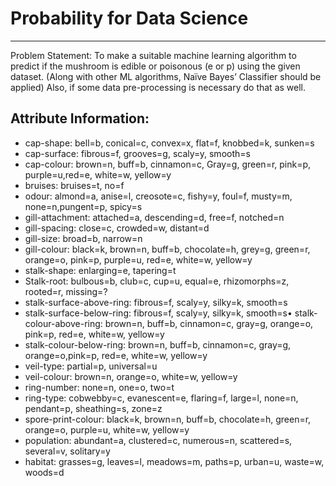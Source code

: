 # Probability for Data Science
---

Problem Statement:
To make a suitable machine learning algorithm to predict if the mushroom is
edible or poisonous (e or p) using the given dataset.
(Along with other ML algorithms, Naïve Bayes’ Classifier should be applied)
Also, if some data pre-processing is necessary do that as well.

## Attribute Information:
  * cap-shape: bell=b, conical=c, convex=x, flat=f, knobbed=k, sunken=s
  * cap-surface: fibrous=f, grooves=g, scaly=y, smooth=s
  * cap-colour: brown=n, buff=b, cinnamon=c, Gray=g, green=r, pink=p, purple=u,red=e, white=w, yellow=y
  * bruises: bruises=t, no=f
  * odour: almond=a, anise=l, creosote=c, fishy=y, foul=f, musty=m, none=n,pungent=p, spicy=s
  * gill-attachment: attached=a, descending=d, free=f, notched=n
  * gill-spacing: close=c, crowded=w, distant=d
  * gill-size: broad=b, narrow=n
  * gill-colour: black=k, brown=n, buff=b, chocolate=h, grey=g, green=r, orange=o, pink=p, purple=u, red=e, white=w, yellow=y
  * stalk-shape: enlarging=e, tapering=t
  * Stalk-root: bulbous=b, club=c, cup=u, equal=e, rhizomorphs=z, rooted=r, missing=?
  * stalk-surface-above-ring: fibrous=f, scaly=y, silky=k, smooth=s
  * stalk-surface-below-ring: fibrous=f, scaly=y, silky=k, smooth=s• stalk-colour-above-ring: brown=n, buff=b, cinnamon=c, gray=g, orange=o, pink=p, red=e, white=w, yellow=y
  * stalk-colour-below-ring: brown=n, buff=b, cinnamon=c, gray=g, orange=o,pink=p, red=e, white=w, yellow=y
  * veil-type: partial=p, universal=u
  * veil-colour: brown=n, orange=o, white=w, yellow=y
  * ring-number: none=n, one=o, two=t
  * ring-type: cobwebby=c, evanescent=e, flaring=f, large=l, none=n, pendant=p, sheathing=s, zone=z
  * spore-print-colour: black=k, brown=n, buff=b, chocolate=h, green=r, orange=o, purple=u, white=w, yellow=y
  * population: abundant=a, clustered=c, numerous=n, scattered=s, several=v, solitary=y
  * habitat: grasses=g, leaves=l, meadows=m, paths=p, urban=u, waste=w, woods=d
